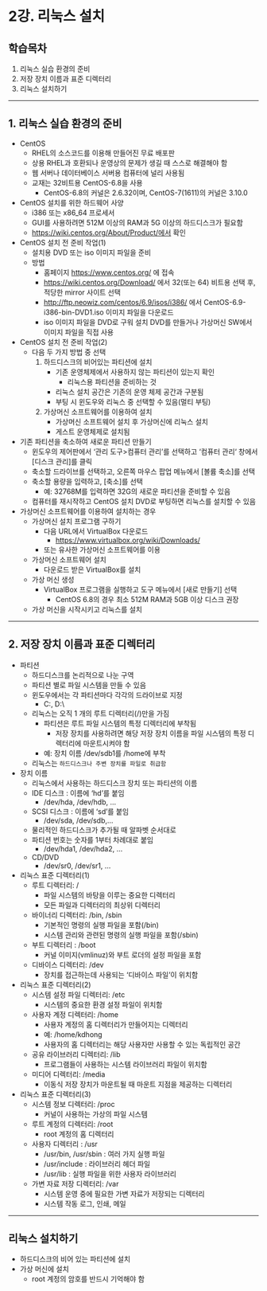 # 2강. 리눅스 설치

## 학습목차

1. 리눅스 실습 환경의 준비
2. 저장 장치 이름과 표준 디렉터리
3. 리눅스 설치하기

---



## 1. 리눅스 실습 환경의 준비

- CentOS
  - RHEL의 소스코드를 이용해 만들어진 무료 배포판 
  - 상용 RHEL과 호환되나 운영상의 문제가 생길 때 스스로 해결해야 함 
  - 웹 서버나 데이터베이스 서버용 컴퓨터에 널리 사용됨 
  - 교재는 32비트용 CentOS-6.8을 사용 
    - CentOS-6.8의 커널은 2.6.32이며, CentOS-7(1611)의 커널은 3.10.0
- CentOS 설치를 위한 하드웨어 사양
  - i386 또는 x86_64 프로세서 
  - GUI를 사용하려면 512M 이상의 RAM과 5G 이상의 하드디스크가 필요함 
  - https://wiki.centos.org/About/Product/에서 확인
- CentOS 설치 전 준비 작업(1)
  - 설치용 DVD 또는 iso 이미지 파일을 준비
  - 방법 
    - 홈페이지 https://www.centos.org/ 에 접속
    - https://wiki.centos.org/Download/ 에서 32(또는 64) 비트용 선택 후, 적당한 mirror 사이트 선택
    - http://ftp.neowiz.com/centos/6.9/isos/i386/ 에서 CentOS-6.9-i386-bin-DVD1.iso 이미지 파일을 다운로드 
    - iso 이미지 파일을 DVD로 구워 설치 DVD를 만들거나 가상머신 SW에서 이미지 파일을 직접 사용
- CentOS 설치 전 준비 작업(2)
  - 다음 두 가지 방법 중 선택
    1. 하드디스크의 비어있는 파티션에 설치
       - 기존 운영체제에서 사용하지 않는 파티션이 있는지 확인
         - 리눅스용 파티션을 준비하는 것
       - 리눅스 설치 공간은 기존의 운영 체제 공간과 구분됨
       - 부팅 시 윈도우와 리눅스 중 선택할 수 있음(멀티 부팅)
    2. 가상머신 소프트웨어를 이용하여 설치
       - 가상머신 소프트웨어 설치 후 가상머신에 리눅스 설치
       - 게스트 운영체제로 설치됨
- 기존 파티션을 축소하여 새로운 파티션 만들기
  - 윈도우의 제어판에서 ‘관리 도구>컴퓨터 관리’를 선택하고 ‘컴퓨터 관리‘ 창에서 [디스크 관리]를 클릭
  - 축소할 드라이브를 선택하고, 오른쪽 마우스 팝업 메뉴에서 [볼륨 축소]를 선택
  - 축소할 용량을 입력하고, [축소]를 선택
    - 예: 32768M를 입력하면 32G의 새로운 파티션을 준비할 수 있음
  - 컴퓨터를 재시작하고 CentOS 설치 DVD로 부팅하면 리눅스를 설치할 수 있음
- 가상머신 소프트웨어를 이용하여 설치하는 경우
  - 가상머신 설치 프로그램 구하기
    - 다음 URL에서 VirtualBox 다운로드
      -  https://www.virtualbox.org/wiki/Downloads/ 
    - 또는 유사한 가상머신 소프트웨어를 이용
  - 가상머신 소프트웨어 설치
    - 다운로드 받은 VirtualBox를 설치
  - 가상 머신 생성
    - VirtualBox 프로그램을 실행하고 도구 메뉴에서 [새로 만들기] 선택
      - CentOS 6.8의 경우 최소 512M RAM과 5GB 이상 디스크 권장
  - 가상 머신을 시작시키고 리눅스를 설치

---



## 2. 저장 장치 이름과 표준 디렉터리

- 파티션
  - 하드디스크를 논리적으로 나눈 구역
  - 파티션 별로 파일 시스템을 만들 수 있음
  - 윈도우에서는 각 파티션마다 각각의 드라이브로 지정
    - C:\, D:\
  - 리눅스는 오직 1 개의 루트 디렉터리(/)만을 가짐
    - 파티션은 루트 파일 시스템의 특정 디렉터리에 부착됨
      - 저장 장치를 사용하려면 해당 저장 장치 이름을 파일 시스템의 특정 디렉터리에 마운트시켜야 함
    - 예: 장치 이름 /dev/sdb1를 /home에 부착
  - 리눅스는 `하드디스크나 주변 장치를 파일로 취급함`
- 장치 이름
  - 리눅스에서 사용하는 하드디스크 장치 또는 파티션의 이름
  - IDE 디스크 : 이름에 ‘hd’를 붙임
    - /dev/hda, /dev/hdb, …
  - SCSI 디스크 : 이름에 ‘sd’를 붙임
    - /dev/sda, /dev/sdb,…
  - 물리적인 하드디스크가 추가될 때 알파벳 순서대로
  - 파티션 번호는 숫자를 1부터 차례대로 붙임
    - /dev/hda1, /dev/hda2, …
  - CD/DVD
    - /dev/sr0, /dev/sr1, …
- 리눅스 표준 디렉터리(1)
  - 루트 디렉터리: /
    - 파일 시스템의 바탕을 이루는 중요한 디렉터리
    - 모든 파일과 디렉터리의 최상위 디렉터리
  - 바이너리 디렉터리: /bin, /sbin
    - 기본적인 명령의 실행 파일을 포함(/bin)
    - 시스템 관리와 관련된 명령의 실행 파일을 포함(/sbin)
  - 부트 디렉터리 : /boot
    - 커널 이미지(vmlinuz)와 부트 로더의 설정 파일을 포함
  - 디바이스 디렉터리: /dev
    - 장치를 접근하는데 사용되는 ‘디바이스 파일’이 위치함
- 리눅스 표준 디렉터리(2)
  - 시스템 설정 파일 디렉터리: /etc
    - 시스템의 중요한 환경 설정 파일이 위치함
  - 사용자 계정 디렉터리: /home
    - 사용자 계정의 홈 디렉터리가 만들어지는 디렉터리
    - 예: /home/kdhong
    - 사용자의 홈 디렉터리는 해당 사용자만 사용할 수 있는 독립적인 공간
  - 공유 라이브러리 디렉터리: /lib
    - 프로그램들이 사용하는 시스템 라이브러리 파일이 위치함
  - 미디어 디렉터리: /media
    - 이동식 저장 장치가 마운트될 때 마운트 지점을 제공하는 디렉터리
- 리눅스 표준 디렉터리(3)
  - 시스템 정보 디렉터리: /proc
    - 커널이 사용하는 가상의 파일 시스템
  - 루트 계정의 디렉터리: /root
    - root 계정의 홈 디렉터리
  - 사용자 디렉터리 : /usr
    -  /usr/bin, /usr/sbin : 여러 가지 실행 파일 
    - /usr/include : 라이브러리 헤더 파일 
    - /usr/lib : 실행 파일을 위한 사용자 라이브러리
  - 가변 자료 저장 디렉터리: /var
    - 시스템 운영 중에 필요한 가변 자료가 저장되는 디렉터리 
    - 시스템 작동 로그, 인쇄, 메일

---



## 리눅스 설치하기

- 하드디스크의 비어 있는 파티션에 설치
- 가상 머신에 설치
  - root 계정의 암호를 반드시 기억해야 함

